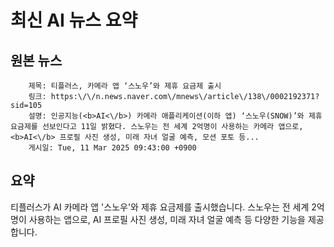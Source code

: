 # 최신 AI 뉴스 요약

## 원본 뉴스
		제목: 티플러스, 카메라 앱 ‘스노우’와 제휴 요금제 출시
		링크: https:\/\/n.news.naver.com\/mnews\/article\/138\/0002192371?sid=105
		설명: 인공지능(<b>AI<\/b>) 카메라 애플리케이션(이하 앱) ‘스노우(SNOW)’와 제휴 요금제를 선보인다고 11일 밝혔다. 스노우는 전 세계 2억명이 사용하는 카메라 앱으로, <b>AI<\/b> 프로필 사진 생성, 미래 자녀 얼굴 예측, 모션 포토 등... 
		게시일: Tue, 11 Mar 2025 09:43:00 +0900


## 요약
티플러스가 AI 카메라 앱 '스노우'와 제휴 요금제를 출시했습니다. 스노우는 전 세계 2억 명이 사용하는 앱으로, AI 프로필 사진 생성, 미래 자녀 얼굴 예측 등 다양한 기능을 제공합니다.
